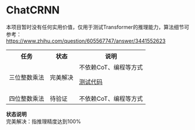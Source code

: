 # ChatCRNN

本项目暂时没有任何实用价值，仅用于测试Transformer的推理能力，算法细节可参考：<br>
https://www.zhihu.com/question/605567747/answer/3441552623

<table>
<tr><th>任务</th><th>状态</th><th>说明</th></tr>
<tr><td>三位整数乘法</td><td>完美解决</td><td>不依赖CoT、编程等方式

[测试代码](https://github.com/myhub/tr/releases/download/2.8.1/ChatCRNN_m3.zip)
</td></tr>
<tr><td>四位整数乘法</td><td>待验证</td><td>不依赖CoT、编程等方式</td></tr>
</table>

**状态说明**<br>
完美解决：指推理精度达到100%
